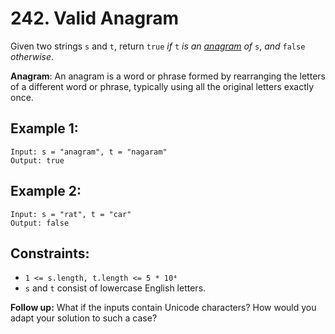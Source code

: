 # 242. Valid Anagram

Given two strings `s` and `t`, return `true` _if_ `t` _is an [anagram]() of_ `s`, _and_ `false` _otherwise_.

**Anagram**: An anagram is a word or phrase formed by rearranging the letters of a different word or phrase, typically using all the original letters exactly once.

## Example 1:

```
Input: s = "anagram", t = "nagaram"
Output: true
```

## Example 2:

```
Input: s = "rat", t = "car"
Output: false
```

## Constraints:

- `1 <= s.length, t.length <= 5 * 10⁴`
- `s` and `t` consist of lowercase English letters.

**Follow up:** What if the inputs contain Unicode characters? How would you adapt your solution to such a case?
